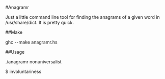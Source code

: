 #Anagramr

Just a little command line tool for finding the anagrams of a given word in /usr/share/dict. It is pretty quick.

##Make

   ghc --make anagramr.hs

##Usage

   ./anagramr nonuniversalist

   $ involuntariness
